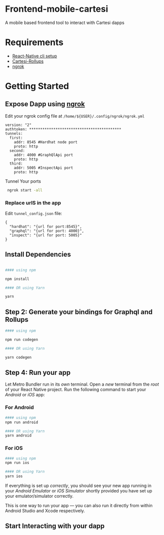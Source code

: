 # Frontend-mobile-cartesi

A mobile based frontend tool to interact with Cartesi dapps

# Requirements

- [React-Native cli setup](https://reactnative.dev/docs/environment-setup)
- [Cartesi-Rollups](https://docs.cartesi.io/cartesi-rollups/build-dapps/run-dapp/)
- [ngrok](https://ngrok.com/)

# Getting Started

## Expose Dapp using [ngrok](https://ngrok.com/)

Edit your ngrok config file at `/home/${USER}/.config/ngrok/ngrok.yml`

```
version: "2"
authtoken: ******************************************
tunnels:
  first:
    addr: 8545 #Hardhat node port
    proto: http
  second:
    addr: 4000 #GraphQlApi port
    proto: http
  third:
    addr: 5005 #InspectApi port
    proto: http
```

Tunnel Your ports

```bash
 ngrok start -all
```

### Replace urlS in the app

Edit `tunnel_config.json` file:

```
{
  "hardhat": "{url for port:8545}",
  "graphql": "{url for port: 4000}",
  "inspect": "{url for port: 5005}"
}

```

## Install Dependencies

```bash

#### using npm

npm install

#### OR using Yarn

yarn
```

## Step 2: Generate your bindings for Graphql and Rollups

```bash
#### using npm

npm run codegen

#### OR using Yarn

yarn codegen
```

## Step 4: Run your app

Let Metro Bundler run in its _own_ terminal. Open a _new_ terminal from the _root_ of your React Native project. Run the following command to start your _Android_ or _iOS_ app:

### For Android

```bash
#### using npm
npm run android

#### OR using Yarn
yarn android
```

### For iOS

```bash
#### using npm
npm run ios

#### OR using Yarn
yarn ios
```

If everything is set up _correctly_, you should see your new app running in your _Android Emulator_ or _iOS Simulator_ shortly provided you have set up your emulator/simulator correctly.

This is one way to run your app — you can also run it directly from within Android Studio and Xcode respectively.

## Start Interacting with your dapp
